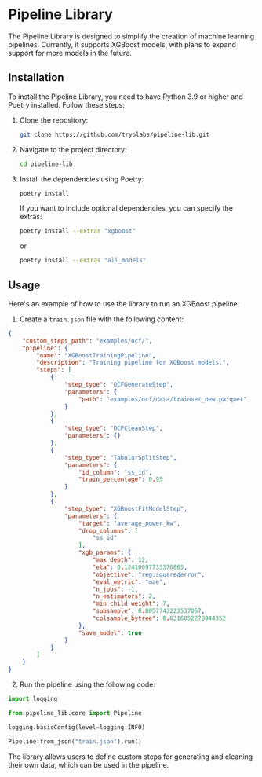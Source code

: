 # Pipeline Library

The Pipeline Library is designed to simplify the creation of machine learning pipelines. Currently, it supports XGBoost models, with plans to expand support for more models in the future.

## Installation

To install the Pipeline Library, you need to have Python 3.9 or higher and Poetry installed. Follow these steps:

1. Clone the repository:

   ```bash
   git clone https://github.com/tryolabs/pipeline-lib.git
   ```

2. Navigate to the project directory:

    ```bash
    cd pipeline-lib
    ```

3. Install the dependencies using Poetry:

    ```bash
    poetry install
    ```

    If you want to include optional dependencies, you can specify the extras:

    ```bash
    poetry install --extras "xgboost"
    ```

    or

    ```bash
    poetry install --extras "all_models"
    ```

## Usage

Here's an example of how to use the library to run an XGBoost pipeline:

1. Create a `train.json` file with the following content:


```json
{
    "custom_steps_path": "examples/ocf/",
    "pipeline": {
        "name": "XGBoostTrainingPipeline",
        "description": "Training pipeline for XGBoost models.",
        "steps": [
            {
                "step_type": "OCFGenerateStep",
                "parameters": {
                    "path": "examples/ocf/data/trainset_new.parquet"
                }
            },
            {
                "step_type": "OCFCleanStep",
                "parameters": {}
            },
            {
                "step_type": "TabularSplitStep",
                "parameters": {
                    "id_column": "ss_id",
                    "train_percentage": 0.95
                }
            },
            {
                "step_type": "XGBoostFitModelStep",
                "parameters": {
                    "target": "average_power_kw",
                    "drop_columns": [
                        "ss_id"
                    ],
                    "xgb_params": {
                        "max_depth": 12,
                        "eta": 0.12410097733370863,
                        "objective": "reg:squarederror",
                        "eval_metric": "mae",
                        "n_jobs": -1,
                        "n_estimators": 2,
                        "min_child_weight": 7,
                        "subsample": 0.8057743223537057,
                        "colsample_bytree": 0.6316852278944352
                    },
                    "save_model": true
                }
            }
        ]
    }
}
```

2. Run the pipeline using the following code:

```python
import logging

from pipeline_lib.core import Pipeline

logging.basicConfig(level=logging.INFO)

Pipeline.from_json("train.json").run()
```

The library allows users to define custom steps for generating and cleaning their own data, which can be used in the pipeline.
